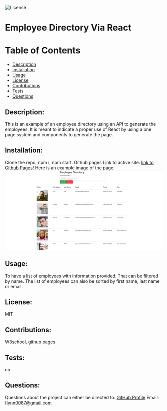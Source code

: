 ![License](https://img.shields.io/badge/License-MIT-green.svg "License Badge")
# Employee Directory Via React 
    
# Table of Contents
- [Description](#description)
- [Installation](#installation)
- [Usage](#usage)
- [License](#license)
- [Contributions](#contributions)
- [Tests](#tests)
- [Questions](#questions)
        
## Description:
This is an example of an employee directory using an API to generate the employees. It is meant to indicate a proper use of React by using a one page system and components to generate the page.
            
## Installation:
Clone the repo, npm i, npm start.
Github pages Link to active site: [link to Github Pages!](https://flynn0087.github.io/Employee_Directory_via_React/)
Here is an example image of the page: ![Image of webpage](./screenshot.PNG)
        
## Usage:
To have a list of employees with information provided. That can be filtered by name. The list of employees can also be sorted by first name, last name or email.

## License:
MIT
    
## Contributions:
W3school, github pages

## Tests:
no

## Questions:
Questions about the project can either be directed to:
[GitHub Profile](https://github.com/flynn0087)
Email: flynn0087@gmail.com
